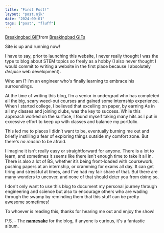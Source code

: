 ```yaml
---
title: "First Post!"
layout: "post.njk"
date: "2024-09-01"
tags: ["post", "fluff"]
---
```


<div class="tenor-gif-embed" data-postid="20064759" data-share-method="host" data-aspect-ratio="1.77778" data-width="100%"><a href="https://tenor.com/view/breakingbad-gif-20064759">Breakingbad GIF</a>from <a href="https://tenor.com/search/breakingbad-gifs">Breakingbad GIFs</a></div> <script type="text/javascript" async src="https://tenor.com/embed.js"></script>

Site is up and running now!

I have to say, prior to launching this website, I never really thought I was the type to blog about STEM topics so freely as a hobby (I also never thought I would commit to writing a website in the first place because I absolutely *despise* web development).

Who am I? I'm an engineer who's finally learning to embrace his surroundings.

At the time of writing this blog, I’m a senior in undergrad who has completed all the big, scary weed-out courses and gained some internship experience. When I started college, I believed that excelling on paper, by earning As in all my classes and joining clubs, was the key to success. While this approach worked on the surface, I found myself taking many hits as I put in excessive effort to keep up with classes and balance my portfolio.

This led me to places I didn’t want to be, eventually burning me out and briefly instilling a fear of exploring things outside my comfort zone. But there's *no reason* to be afraid.

I imagine it isn't really easy or straightforward for anyone. There is a lot to learn, and sometimes it seems like there isn't enough time to take it all in. There is also a lot of BS, whether it’s being front-loaded with coursework, pushing papers at an internship, or cramming for exams all day. It can get tiring and stressful at times, and I've had my fair share of that. But there are many wonders to uncover, and none of that should deter you from doing so.

I don't only want to use this blog to document my personal journey through engineering and science but also to encourage others who are wading through the swamp by reminding them that this stuff can be pretty awesome sometimes!

To whoever is reading this, thanks for hearing me out and enjoy the show!

P.S. - The **[namesake](https://www.youtube.com/watch?v=kAVLPBM0brg)** for the blog, if anyone is curious, it's a fantastic album.
